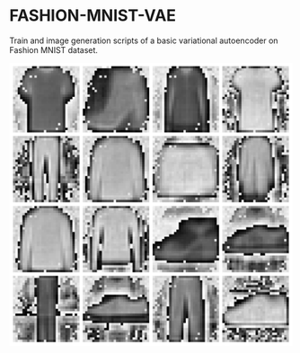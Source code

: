 # FASHION-MNIST-VAE
Train and image generation scripts of a basic variational autoencoder on Fashion MNIST dataset.

![Example generated images](https://github.com/tunahan-oguz/FASHION-MNIST-VAE/blob/main/imgs/image_grid.png)
